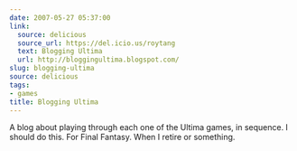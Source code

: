 ```yaml
---
date: 2007-05-27 05:37:00
link:
  source: delicious
  source_url: https://del.icio.us/roytang
  text: Blogging Ultima
  url: http://bloggingultima.blogspot.com/
slug: blogging-ultima
source: delicious
tags:
- games
title: Blogging Ultima
---
```


A blog about playing through each one of the Ultima games, in sequence.
I should do this. For Final Fantasy. When I retire or something.